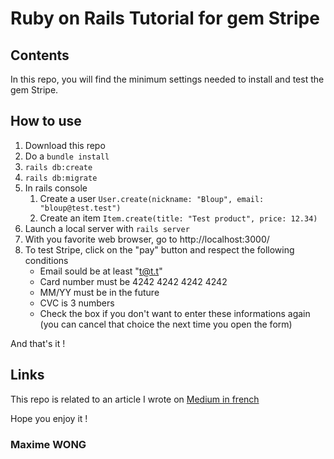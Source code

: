 # Ruby on Rails Tutorial for gem Stripe

## Contents

In this repo, you will find the minimum settings needed to install and test the gem Stripe.

## How to use

1. Download this repo
2. Do a `bundle install`
3. `rails db:create`
4. `rails db:migrate`
5. In rails console
    1. Create a user `User.create(nickname: "Bloup", email: "bloup@test.test")` 
    2. Create an item `Item.create(title: "Test product", price: 12.34)`
6. Launch a local server with `rails server`
7. With you favorite web browser, go to http://localhost:3000/
8. To test Stripe, click on the "pay" button and respect the following conditions
    * Email sould be at least "t@t.t"
    * Card number must be 4242 4242 4242 4242
    * MM/YY must be in the future
    * CVC is 3 numbers
    * Check the box if you don't want to enter these informations again (you can cancel that choice the next time you open the form)

And that's it !

## Links

This repo is related to an article I wrote on [Medium in french](https://medium.com/@maximewong/fr-ruby-on-rails-comment-installer-la-gem-stripe-tutoriel-et-cas-simple-dutilisation-4e95a278846a) 

Hope you enjoy it !

### Maxime WONG